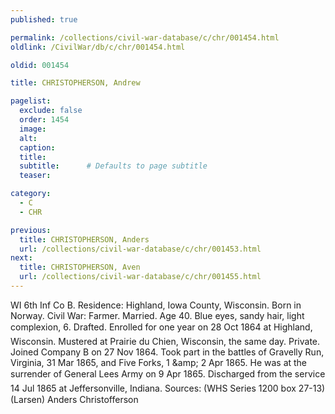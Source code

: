 ```yaml
---
published: true

permalink: /collections/civil-war-database/c/chr/001454.html
oldlink: /CivilWar/db/c/chr/001454.html

oldid: 001454

title: CHRISTOPHERSON, Andrew

pagelist:
  exclude: false
  order: 1454
  image: 
  alt:
  caption:
  title:
  subtitle:      # Defaults to page subtitle
  teaser:

category: 
  - C 
  - CHR

previous:
  title: CHRISTOPHERSON, Anders
  url: /collections/civil-war-database/c/chr/001453.html  
next:
  title: CHRISTOPHERSON, Aven
  url: /collections/civil-war-database/c/chr/001455.html   
---
```

WI 6th Inf Co B. Residence: Highland, Iowa County, Wisconsin. Born in Norway. Civil War: Farmer. Married. Age 40. Blue eyes, sandy hair, light complexion, 6&#146;. Drafted. Enrolled for one year on 28 Oct 1864 at Highland, Wisconsin. Mustered at Prairie du Chien, Wisconsin, the same day. Private. Joined Company B on 27 Nov 1864. Took part in the battles of Gravelly Run, Virginia, 31 Mar 1865, and Five Forks, 1 &amp;amp; 2 Apr 1865. He was at the surrender of General Lee&#146;s Army on 9 Apr 1865. Discharged from the service 14 Jul 1865 at Jeffersonville, Indiana. Sources: (WHS Series 1200 box 27-13) (Larsen) &#147;Anders Christofferson&#148;